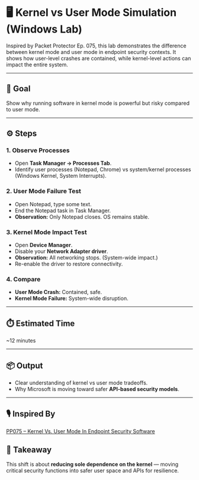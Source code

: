 # 🖥️ Kernel vs User Mode Simulation (Windows Lab)

Inspired by Packet Protector Ep. 075, this lab demonstrates the difference between kernel mode and user mode in endpoint security contexts. It shows how user-level crashes are contained, while kernel-level actions can impact the entire system.

---

## 🎯 Goal
Show why running software in kernel mode is powerful but risky compared to user mode.

---

## ⚙️ Steps

### 1. Observe Processes
- Open **Task Manager → Processes Tab**.
- Identify user processes (Notepad, Chrome) vs system/kernel processes (Windows Kernel, System Interrupts).

### 2. User Mode Failure Test
- Open Notepad, type some text.
- End the Notepad task in Task Manager.
- **Observation:** Only Notepad closes. OS remains stable.

### 3. Kernel Mode Impact Test
- Open **Device Manager**.
- Disable your **Network Adapter driver**.
- **Observation:** All networking stops. (System-wide impact.)
- Re-enable the driver to restore connectivity.

### 4. Compare
- **User Mode Crash:** Contained, safe.  
- **Kernel Mode Failure:** System-wide disruption.  

---

## ⏱️ Estimated Time
~12 minutes

---

## 📦 Output
- Clear understanding of kernel vs user mode tradeoffs.
- Why Microsoft is moving toward safer **API-based security models**.

---

## 🎙️ Inspired By
[PP075 – Kernel Vs. User Mode In Endpoint Security Software](https://packetpushers.net/podcasts/packet-protector/pp075-kernel-vs-user-mode-in-endpoint-security-software/)


## 🧠 Takeaway
This shift is about **reducing sole dependence on the kernel** — moving critical security functions into safer user space and APIs for resilience.

